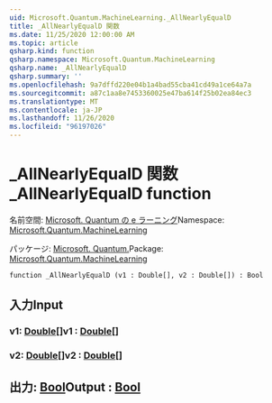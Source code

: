 ```yaml
---
uid: Microsoft.Quantum.MachineLearning._AllNearlyEqualD
title: _AllNearlyEqualD 関数
ms.date: 11/25/2020 12:00:00 AM
ms.topic: article
qsharp.kind: function
qsharp.namespace: Microsoft.Quantum.MachineLearning
qsharp.name: _AllNearlyEqualD
qsharp.summary: ''
ms.openlocfilehash: 9a7dffd220e04b1a4bad55cba41cd49a1ce64a7a
ms.sourcegitcommit: a87c1aa8e7453360025e47ba614f25b02ea84ec3
ms.translationtype: MT
ms.contentlocale: ja-JP
ms.lasthandoff: 11/26/2020
ms.locfileid: "96197026"
---
```

# <a name="_allnearlyequald-function"></a><span data-ttu-id="4c46d-102">_AllNearlyEqualD 関数</span><span class="sxs-lookup"><span data-stu-id="4c46d-102">_AllNearlyEqualD function</span></span>

<span data-ttu-id="4c46d-103">名前空間: [Microsoft. Quantum の e ラーニング](xref:Microsoft.Quantum.MachineLearning)</span><span class="sxs-lookup"><span data-stu-id="4c46d-103">Namespace: [Microsoft.Quantum.MachineLearning](xref:Microsoft.Quantum.MachineLearning)</span></span>

<span data-ttu-id="4c46d-104">パッケージ: [Microsoft. Quantum.](https://nuget.org/packages/Microsoft.Quantum.MachineLearning)</span><span class="sxs-lookup"><span data-stu-id="4c46d-104">Package: [Microsoft.Quantum.MachineLearning](https://nuget.org/packages/Microsoft.Quantum.MachineLearning)</span></span>




```qsharp
function _AllNearlyEqualD (v1 : Double[], v2 : Double[]) : Bool
```


## <a name="input"></a><span data-ttu-id="4c46d-105">入力</span><span class="sxs-lookup"><span data-stu-id="4c46d-105">Input</span></span>

### <a name="v1--double"></a><span data-ttu-id="4c46d-106">v1: [Double](xref:microsoft.quantum.lang-ref.double)[]</span><span class="sxs-lookup"><span data-stu-id="4c46d-106">v1 : [Double](xref:microsoft.quantum.lang-ref.double)[]</span></span>




### <a name="v2--double"></a><span data-ttu-id="4c46d-107">v2: [Double](xref:microsoft.quantum.lang-ref.double)[]</span><span class="sxs-lookup"><span data-stu-id="4c46d-107">v2 : [Double](xref:microsoft.quantum.lang-ref.double)[]</span></span>





## <a name="output--bool"></a><span data-ttu-id="4c46d-108">出力: [Bool](xref:microsoft.quantum.lang-ref.bool)</span><span class="sxs-lookup"><span data-stu-id="4c46d-108">Output : [Bool](xref:microsoft.quantum.lang-ref.bool)</span></span>

